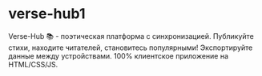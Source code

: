 # verse-hub1
Verse-Hub 📚 - поэтическая платформа с синхронизацией. Публикуйте стихи, находите читателей, становитесь популярными! Экспортируйте данные между устройствами. 100% клиентское приложение на HTML/CSS/JS.
